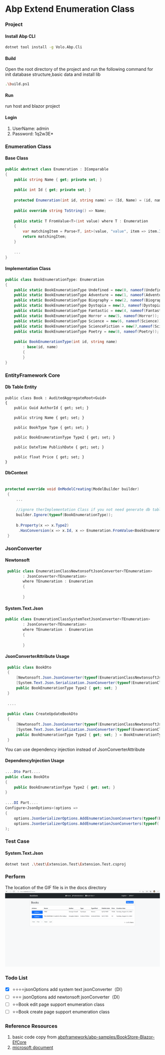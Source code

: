 # Abp Extend Enumeration Class
### Project

#### Install Abp CLI

```bash
dotnet tool install -g Volo.Abp.Cli
```

#### Build

Open the root directory of the project and run the following command for init database structure,basic data and install lib

``` bash
.\build.ps1
```



#### Run

run host and blazor project

#### Login

1. UserName: admin
2. Password: 1q2w3E*



### Enumeration Class

#### Base Class

```C#
public abstract class Enumeration : IComparable
{
    public string Name { get; private set; }

    public int Id { get; private set; }

    protected Enumeration(int id, string name) => (Id, Name) = (id, name);

    public override string ToString() => Name;

    public static T FromValue<T>(int value) where T : Enumeration
    {
        var matchingItem = Parse<T, int>(value, "value", item => item.Id == value);
        return matchingItem;
    }
        
    ...
}
```

#### Implementation Class

``` C#
public class BookEnumerationType: Enumeration
{
    public static BookEnumerationType Undefined = new(0, nameof(Undefined));
    public static BookEnumerationType Adventure = new(1, nameof(Adventure));
    public static BookEnumerationType Biography = new(2, nameof(Biography));
    public static BookEnumerationType Dystopia = new(3, nameof(Dystopia));
    public static BookEnumerationType Fantastic = new(4, nameof(Fantastic));
    public static BookEnumerationType Horror = new(5, nameof(Horror));
    public static BookEnumerationType Science = new(6, nameof(Science));
    public static BookEnumerationType ScienceFiction = new(7,nameof(ScienceFiction));
    public static BookEnumerationType Poetry = new(8, nameof(Poetry));

    public BookEnumerationType(int id, string name)
        : base(id, name)
        {
        }
}
```



### EntityFramework Core

#### Db Table Entity

    public class Book : AuditedAggregateRoot<Guid>
    {
        public Guid AuthorId { get; set; }
    
        public string Name { get; set; }
    
        public BookType Type { get; set; }
    
        public BookEnumerationType Type2 { get; set; }
    
        public DateTime PublishDate { get; set; }
    
        public float Price { get; set; }
    }

#### DbContext

``` C#

protected override void OnModelCreating(ModelBuilder builder)
 {
     ...
     
     //ignore therImplementation Class if you not need generate db table
     builder.Ignore(typeof(BookEnumerationType)); 
    
     b.Property(x => x.Type2)
      .HasConversion(x => x.Id, x => Enumeration.FromValue<BookEnumerationType>(x));
 }
```



### JsonConverter

#### Newtonsoft

``` C#
 public class EnumerationClassNewtonsoftJsonConverter<TEnumeration>
        : JsonConverter<TEnumeration>
        where TEnumeration : Enumeration
        {

        }
```

#### System.Text.Json

``` C#
public class EnumerationClassSystemTextJsonConverter<TEnumeration>
        : JsonConverter<TEnumeration>
        where TEnumeration : Enumeration
        {

        }
```

#### JsonConverterAttribute Usage

``` C#
 public class BookDto
 {
     [Newtonsoft.Json.JsonConverter(typeof(EnumerationClassNewtonsoftJsonConverter<BookEnumerationType>))]
     [System.Text.Json.Serialization.JsonConverter(typeof(EnumerationClassSystemTextJsonConverter<BookEnumerationType>))]
     public BookEnumerationType Type2 { get; set; }
 }

 ....
     
 public class CreateUpdateBookDto
 {
     [Newtonsoft.Json.JsonConverter(typeof(EnumerationClassNewtonsoftJsonConverter<BookEnumerationType>))]
     [System.Text.Json.Serialization.JsonConverter(typeof(EnumerationClassSystemTextJsonConverter<BookEnumerationType>))]
     public BookEnumerationType Type2 { get; set; } = BookEnumerationType.Undefined;
 }
```

 

You can use dependency injection instead of JsonConverterAttribute

#### DependencyInjection Usage

``` C#
....Dto Part....
public class BookDto
{
    public BookEnumerationType Type2 { get; set; }
}

....DI Part....
Configure<JsonOptions>(options =>
{   
    options.JsonSerializerOptions.AddEnumerationJsonConverters(typeof(BookEnumerationType));
    options.JsonSerializerOptions.AddEnumerationJsonConverters(typeof(...));
);
```



### Test Case

#### System.Text.Json

``` bash
dotnet test .\test\Extension.Test\Extension.Test.csproj
```



### Perform
The location of the GIF file is in the docs directory
![](docs\enumerationClassEditAndSelect.gif)

### Todo List

- [x] ⭐⭐⭐⭐jsonOptions add system text jsonConverter（DI）
- [ ] ⭐⭐⭐ jsonOptions add newtonsoft jsonConverter（DI）
- [ ] ⭐⭐Book edit page support enumeration class
- [ ] ⭐⭐Book create page support enumeration class

### Reference Resources

1. basic code copy from [abpframework/abp-samples/BookStore-Blazor-EfCore](https://github.com/abpframework/abp-samples/tree/master/BookStore-Blazor-EfCore)
2. [microsoft document](https://docs.microsoft.com/en-us/dotnet/architecture/microservices/microservice-ddd-cqrs-patterns/enumeration-classes-over-enum-types)




